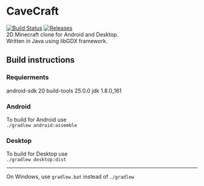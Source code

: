 # CaveCraft
[![Build Status](https://travis-ci.org/fredboy/cavecraft.svg?branch=master)](https://travis-ci.org/fredboy/cavecraft)
[![Releases](https://img.shields.io/github/release/fredboy/cavecraft.svg)](https://github.com/fredboy/cavecraft/releases/latest) <br>
2D Minecraft clone for Android and Desktop. <br>
Written in Java using libGDX framework. <br>
## Build instructions
### Requierments
android-sdk 20
build-tools 25.0.0
jdk 1.8.0_161
### Android
To build for Android use <br>
`./gradlew android:assemble` <br>
### Desktop
To build for Desktop use <br>
`./gradlew desktop:dist` <br>
***
On Windows, use `gradlew.bat` instead of `./gradlew`

